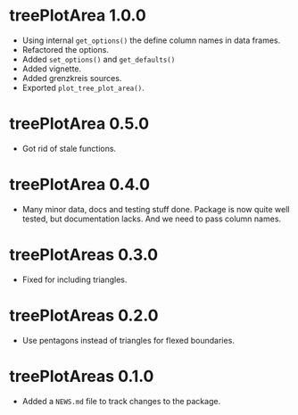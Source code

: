 # treePlotArea 1.0.0

* Using internal `get_options()` the define column names in data frames.
* Refactored the options.
* Added `set_options()` and `get_defaults()`
* Added vignette.
* Added grenzkreis sources.
* Exported `plot_tree_plot_area()`.

# treePlotArea 0.5.0

* Got rid of stale functions.

# treePlotArea 0.4.0

* Many minor data, docs and testing stuff done. Package is now quite well
  tested, but documentation lacks. And we need to pass column names.

# treePlotAreas 0.3.0

* Fixed for including triangles.

# treePlotAreas 0.2.0

* Use pentagons instead of triangles for flexed boundaries.

# treePlotAreas 0.1.0
* Added a `NEWS.md` file to track changes to the package.



